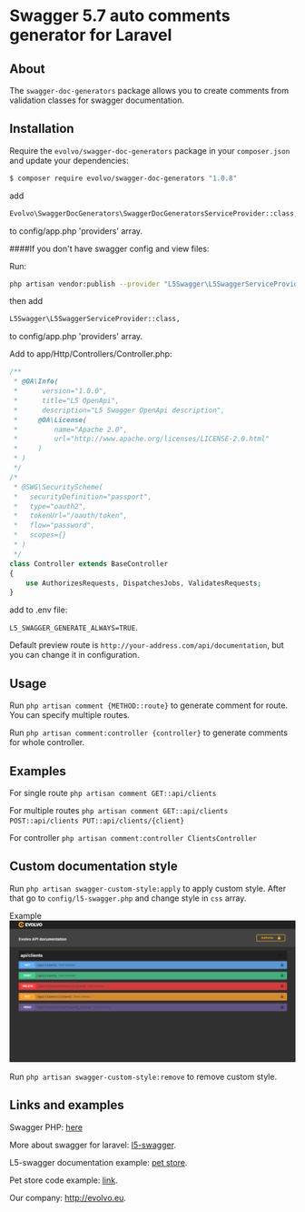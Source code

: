 # Swagger 5.7 auto comments generator for Laravel

## About
The `swagger-doc-generators` package allows you to create comments from validation classes for swagger documentation.



## Installation
Require the `evolvo/swagger-doc-generators` package in your `composer.json` and update your dependencies:
```sh
$ composer require evolvo/swagger-doc-generators "1.0.8"
```

add 
```sh
Evolvo\SwaggerDocGenerators\SwaggerDocGeneratorsServiceProvider::class,
```
to config/app.php 'providers' array.

####If you don't have swagger config and view files:

Run:
```sh
php artisan vendor:publish --provider "L5Swagger\L5SwaggerServiceProvider"
```

then add 
```sh
L5Swagger\L5SwaggerServiceProvider::class,
```
to config/app.php 'providers' array.

Add to app/Http/Controllers/Controller.php:
```php
/**
 * @OA\Info(
 *      version="1.0.0",
 *      title="L5 OpenApi",
 *      description="L5 Swagger OpenApi description",
 *     @OA\License(
 *         name="Apache 2.0",
 *         url="http://www.apache.org/licenses/LICENSE-2.0.html"
 *     )
 * )
 */
/*
 * @SWG\SecurityScheme(
 *   securityDefinition="passport",
 *   type="oauth2",
 *   tokenUrl="/oauth/token",
 *   flow="password",
 *   scopes={}
 * )
 */
class Controller extends BaseController
{
    use AuthorizesRequests, DispatchesJobs, ValidatesRequests;
}
```

add to .env file:

`L5_SWAGGER_GENERATE_ALWAYS=TRUE`.

Default preview route is `http://your-address.com/api/documentation`, but you can change it in configuration.

## Usage
Run `php artisan comment {METHOD::route}` to generate comment for route. You can specify multiple routes.

Run `php artisan comment:controller {controller}` to generate comments for whole controller.


## Examples
For single route
`php artisan comment GET::api/clients`

For multiple routes
`php artisan comment GET::api/clients POST::api/clients PUT::api/clients/{client}`

For controller
`php artisan comment:controller ClientsController`


## Custom documentation style
Run `php artisan swagger-custom-style:apply` to apply custom style.
After that go to `config/l5-swagger.php` and change style in `css` array.

Example
![alt text](src/images/custom-style-example.png)

Run `php artisan swagger-custom-style:remove` to remove custom style.

## Links and examples
Swagger PHP: [here]

More about swagger for laravel: [l5-swagger].

L5-swagger documentation example: [pet store].

Pet store code example: [link].

Our company: http://evolvo.eu.

[here]: http://zircote.com/swagger-php/
[l5-swagger]: https://github.com/DarkaOnLine/L5-Swagger
[pet store]: https://petstore.swagger.io/
[link]: https://github.com/zircote/swagger-php/tree/master/Examples/petstore-3.0





